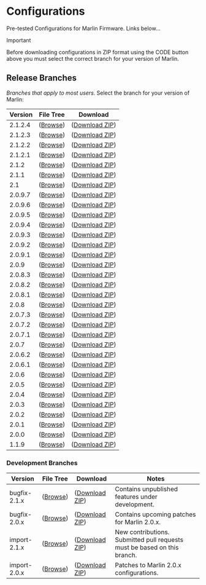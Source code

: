 # Configurations
Pre-tested Configurations for Marlin Firmware. Links below…

> [!IMPORTANT]
> Before downloading configurations in ZIP format using the CODE button above you must select the correct branch for your version of Marlin.

## Release Branches
*Branches that apply to most users*. Select the branch for your version of Marlin:

Version|File Tree|Download
---|---|---
2.1.2.4|([Browse](//github.com/MarlinFirmware/Configurations/tree/release-2.1.2.4))|([Download ZIP](//github.com/MarlinFirmware/Configurations/archive/release-2.1.2.4.zip))
2.1.2.3|([Browse](//github.com/MarlinFirmware/Configurations/tree/release-2.1.2.3))|([Download ZIP](//github.com/MarlinFirmware/Configurations/archive/release-2.1.2.3.zip))
2.1.2.2|([Browse](//github.com/MarlinFirmware/Configurations/tree/release-2.1.2.2))|([Download ZIP](//github.com/MarlinFirmware/Configurations/archive/release-2.1.2.2.zip))
2.1.2.1|([Browse](//github.com/MarlinFirmware/Configurations/tree/release-2.1.2.1))|([Download ZIP](//github.com/MarlinFirmware/Configurations/archive/release-2.1.2.1.zip))
2.1.2|([Browse](//github.com/MarlinFirmware/Configurations/tree/release-2.1.2))|([Download ZIP](//github.com/MarlinFirmware/Configurations/archive/release-2.1.2.zip))
2.1.1|([Browse](//github.com/MarlinFirmware/Configurations/tree/release-2.1.1))|([Download ZIP](//github.com/MarlinFirmware/Configurations/archive/release-2.1.1.zip))
2.1|([Browse](//github.com/MarlinFirmware/Configurations/tree/release-2.1))|([Download ZIP](//github.com/MarlinFirmware/Configurations/archive/release-2.1.zip))
2.0.9.7|([Browse](//github.com/MarlinFirmware/Configurations/tree/release-2.0.9.7))|([Download ZIP](//github.com/MarlinFirmware/Configurations/archive/release-2.0.9.7.zip))
2.0.9.6|([Browse](//github.com/MarlinFirmware/Configurations/tree/release-2.0.9.6))|([Download ZIP](//github.com/MarlinFirmware/Configurations/archive/release-2.0.9.6.zip))
2.0.9.5|([Browse](//github.com/MarlinFirmware/Configurations/tree/release-2.0.9.5))|([Download ZIP](//github.com/MarlinFirmware/Configurations/archive/release-2.0.9.5.zip))
2.0.9.4|([Browse](//github.com/MarlinFirmware/Configurations/tree/release-2.0.9.4))|([Download ZIP](//github.com/MarlinFirmware/Configurations/archive/release-2.0.9.4.zip))
2.0.9.3|([Browse](//github.com/MarlinFirmware/Configurations/tree/release-2.0.9.3))|([Download ZIP](//github.com/MarlinFirmware/Configurations/archive/release-2.0.9.3.zip))
2.0.9.2|([Browse](//github.com/MarlinFirmware/Configurations/tree/release-2.0.9.2))|([Download ZIP](//github.com/MarlinFirmware/Configurations/archive/release-2.0.9.2.zip))
2.0.9.1|([Browse](//github.com/MarlinFirmware/Configurations/tree/release-2.0.9.1))|([Download ZIP](//github.com/MarlinFirmware/Configurations/archive/release-2.0.9.1.zip))
2.0.9|([Browse](//github.com/MarlinFirmware/Configurations/tree/release-2.0.9))|([Download ZIP](//github.com/MarlinFirmware/Configurations/archive/release-2.0.9.zip))
2.0.8.3|([Browse](//github.com/MarlinFirmware/Configurations/tree/release-2.0.8.3))|([Download ZIP](//github.com/MarlinFirmware/Configurations/archive/release-2.0.8.3.zip))
2.0.8.2|([Browse](//github.com/MarlinFirmware/Configurations/tree/release-2.0.8.2))|([Download ZIP](//github.com/MarlinFirmware/Configurations/archive/release-2.0.8.2.zip))
2.0.8.1|([Browse](//github.com/MarlinFirmware/Configurations/tree/release-2.0.8.1))|([Download ZIP](//github.com/MarlinFirmware/Configurations/archive/release-2.0.8.1.zip))
2.0.8|([Browse](//github.com/MarlinFirmware/Configurations/tree/release-2.0.8))|([Download ZIP](//github.com/MarlinFirmware/Configurations/archive/release-2.0.8.zip))
2.0.7.3|([Browse](//github.com/MarlinFirmware/Configurations/tree/release-2.0.7.3))|([Download ZIP](//github.com/MarlinFirmware/Configurations/archive/release-2.0.7.3.zip))
2.0.7.2|([Browse](//github.com/MarlinFirmware/Configurations/tree/release-2.0.7.2))|([Download ZIP](//github.com/MarlinFirmware/Configurations/archive/release-2.0.7.2.zip))
2.0.7.1|([Browse](//github.com/MarlinFirmware/Configurations/tree/release-2.0.7.1))|([Download ZIP](//github.com/MarlinFirmware/Configurations/archive/release-2.0.7.1.zip))
2.0.7|([Browse](//github.com/MarlinFirmware/Configurations/tree/release-2.0.7))|([Download ZIP](//github.com/MarlinFirmware/Configurations/archive/release-2.0.7.zip))
2.0.6.2|([Browse](//github.com/MarlinFirmware/Configurations/tree/release-2.0.6.2))|([Download ZIP](//github.com/MarlinFirmware/Configurations/archive/release-2.0.6.2.zip))
2.0.6.1|([Browse](//github.com/MarlinFirmware/Configurations/tree/release-2.0.6.1))|([Download ZIP](//github.com/MarlinFirmware/Configurations/archive/release-2.0.6.1.zip))
2.0.6|([Browse](//github.com/MarlinFirmware/Configurations/tree/release-2.0.6))|([Download ZIP](//github.com/MarlinFirmware/Configurations/archive/release-2.0.6.zip))
2.0.5|([Browse](//github.com/MarlinFirmware/Configurations/tree/release-2.0.5))|([Download ZIP](//github.com/MarlinFirmware/Configurations/archive/release-2.0.5.zip))
2.0.4|([Browse](//github.com/MarlinFirmware/Configurations/tree/release-2.0.4))|([Download ZIP](//github.com/MarlinFirmware/Configurations/archive/release-2.0.4.zip))
2.0.3|([Browse](//github.com/MarlinFirmware/Configurations/tree/release-2.0.3))|([Download ZIP](//github.com/MarlinFirmware/Configurations/archive/release-2.0.3.zip))
2.0.2|([Browse](//github.com/MarlinFirmware/Configurations/tree/release-2.0.2))|([Download ZIP](//github.com/MarlinFirmware/Configurations/archive/release-2.0.2.zip))
2.0.1|([Browse](//github.com/MarlinFirmware/Configurations/tree/release-2.0.1))|([Download ZIP](//github.com/MarlinFirmware/Configurations/archive/release-2.0.1.zip))
2.0.0|([Browse](//github.com/MarlinFirmware/Configurations/tree/release-2.0.0))|([Download ZIP](//github.com/MarlinFirmware/Configurations/archive/release-2.0.0.zip))
1.1.9|([Browse](//github.com/MarlinFirmware/Configurations/tree/release-1.1.9))|([Download ZIP](//github.com/MarlinFirmware/Configurations/archive/release-1.1.9.zip))

### Development Branches

Version|File Tree|Download|Notes
---|---|---|---
bugfix-2.1.x|([Browse](//github.com/MarlinFirmware/Configurations/tree/bugfix-2.1.x))|([Download ZIP](//github.com/MarlinFirmware/Configurations/archive/bugfix-2.1.x.zip))|Contains unpublished features under development.
bugfix-2.0.x|([Browse](//github.com/MarlinFirmware/Configurations/tree/bugfix-2.0.x))|([Download ZIP](//github.com/MarlinFirmware/Configurations/archive/bugfix-2.0.x.zip))|Contains upcoming patches for Marlin 2.0.x.
import-2.1.x|([Browse](//github.com/MarlinFirmware/Configurations/tree/import-2.1.x))|([Download ZIP](//github.com/MarlinFirmware/Configurations/archive/import-2.1.x.zip))|New contributions. Submitted pull requests must be based on this branch.
import-2.0.x|([Browse](//github.com/MarlinFirmware/Configurations/tree/import-2.0.x))|([Download ZIP](//github.com/MarlinFirmware/Configurations/archive/import-2.0.x.zip))|Patches to Marlin 2.0.x configurations.
